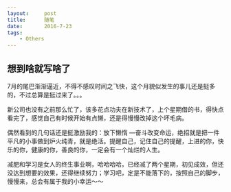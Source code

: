 ```yaml
---
layout:     post
title:      随笔
date:       2016-7-23
tags:
    - Others
---	
```

	
## 想到啥就写啥了	
   
   7月的尾巴渐渐逼近，不得不感叹时间之飞快，这个月貌似发生的事儿还是挺多的，不过总算是挺过来了。。。

   新公司也没有之前那么忙了，该多花点功夫在新技术了，上个星期借的书，得快点看完了，感觉自己有时候开始有点懒，还是得慢慢改掉这个坏毛病。

   偶然看到的几句话还是挺激励我的：放下懒惰 ––奋斗改变命运，绝招就是把一件平凡的小事做到炉火纯青，就是绝活。提醒自己，记住自己的提醒，上进的你，快乐的你，健康的你，善良的你，一定会有一个灿烂的人生。

   减肥和学习是女人的终生事业啊，哈哈哈哈，已经减了两个星期，初见成效，但还没达到想要的效果，还得继续努力；学习吧，定是不能落下的，按照自己的脚步，慢慢来，总会有属于我的小幸运～～
   